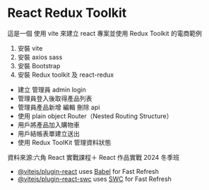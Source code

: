 # React Redux Toolkit

這是一個
使用 vite 來建立 react 專案並使用 Redux Toolkit 的電商範例

1. 安裝 vite
2. 安裝 axios sass
3. 安裝 Bootstrap
4. 安裝 Redux toolkit 及 react-redux

- 建立 管理員 admin login
- 管理員登入後取得產品列表
- 管理員產品新增 編輯 刪除 api
- 使用 plain object Router（Nested Routing Structure）
- 用戶將產品加入購物車
- 用戶結帳表單建立送出
- 使用 Redux ToolKit 管理資料狀態

資料來源:六角 React 實戰課程＋ React 作品實戰 2024 冬季班

- [@vitejs/plugin-react](https://github.com/vitejs/vite-plugin-react/blob/main/packages/plugin-react/README.md) uses [Babel](https://babeljs.io/) for Fast Refresh
- [@vitejs/plugin-react-swc](https://github.com/vitejs/vite-plugin-react-swc) uses [SWC](https://swc.rs/) for Fast Refresh
